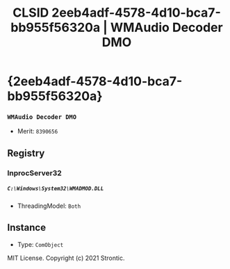 ﻿---
title: "CLSID 2eeb4adf-4578-4d10-bca7-bb955f56320a | WMAudio Decoder DMO"
excerpt: What is COM-Object CLSID 2eeb4adf-4578-4d10-bca7-bb955f56320a?
---

# {2eeb4adf-4578-4d10-bca7-bb955f56320a}

### `WMAudio Decoder DMO`
* Merit: `8390656`

## Registry


### InprocServer32

##### `C:\Windows\System32\WMADMOD.DLL`
* ThreadingModel: `Both`

## Instance

* Type: `ComObject`

MIT License. Copyright (c) 2021 Strontic.


